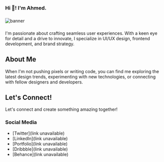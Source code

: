 <h3 align="left">Hi 👋! I'm Ahmed.</h3>

###

<img src="https://github.com/cr-codez/cr-codez/blob/main/Artboard%20%E2%80%93%208.png" alt="banner" />

###

I'm passionate about crafting seamless user experiences. With a keen eye for detail and a drive to innovate, I specialize in UI/UX design, frontend development, and brand strategy.

## About Me

When I'm not pushing pixels or writing code, you can find me exploring the latest design trends, experimenting with new technologies, or connecting with fellow designers and developers.

## Let's Connect!

Let's connect and create something amazing together!

### Social Media

* [Twitter](link unavailable)
* [LinkedIn](link unavailable)
* [Portfolio](link unavailable)
* [Dribbble](link unavailable)
* [Behance](link unavailable)

<br clear="both">
